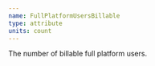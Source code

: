 ```yaml
---
name: FullPlatformUsersBillable
type: attribute
units: count
---
```


The number of billable full platform users.